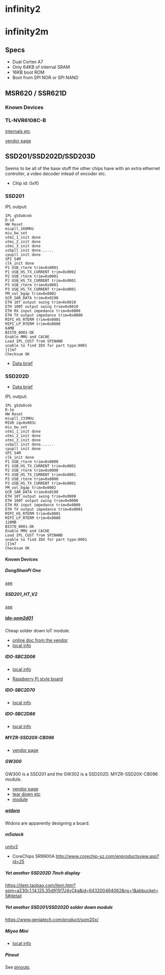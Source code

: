 # infinity2

# infinity2m

## Specs

- Dual Cortex A7
- Only 64KB of internal SRAM
- 16KB boot ROM
- Boot from SPI NOR or SPI NAND

## MSR620 / SSR621D

### Known Devices

### TL-NVR6108C-B

[internals etc](tlnvr6108cb/)

[vendor page](https://www.tp-link.com.cn/product_1497.html#tag)

## SSD201/SSD202D/SSD203D

Seems to be all of the base stuff the other chips have with an extra ethernet
controller, a video decoder intead of encoder etc.

- Chip id: 0xf0

### SSD201

IPL output:

```
IPL g5da0ceb
D-1d
HW Reset
miupll_166MHz
miu_bw_set
utmi_1_init done
utmi_2_init done
utmi_3_init done
usbpll init done......
cpupll init done
SPI 54M
clk_init done 
P1 USB_rterm trim=0x0001
P1 USB_HS_TX_CURRENT trim=0x0002
P2 USB_rterm trim=0x0001
P2 USB_HS_TX_CURRENT trim=0x0001
P3 USB_rterm trim=0x0001
P3 USB_HS_TX_CURRENT trim=0x0001
PM_vol_bgap trim=0x0002
GCR_SAR_DATA trim=0x0190
ETH 10T output swing trim=0x0010
ETH 100T output swing trim=0x0010
ETH RX input impedance trim=0x0000
ETH TX output impedance trim=0x0000
MIPI_HS_RTERM trim=0x0001
MIPI_LP_RTERM trim=0x0000
64MB
BIST0_0001-OK
Enable MMU and CACHE
Load IPL_CUST from SPINAND
unable to find IDX for part type:0001
[I]m7
Checksum OK
```

- [Data brief](SSD201_pb_S_v01.pdf)

### SSD202D

- [Data brief](SSD202D_pb_S_v01.pdf)

IPL output:

```
IPL g5da0ceb
D-1e
HW Reset
miupll_233MHz
MIU0 zq=0x003c
miu_bw_set
utmi_1_init done
utmi_2_init done
utmi_3_init done
usbpll init done......
cpupll init done
SPI 54M
clk_init done 
P1 USB_rterm trim=0x0000
P1 USB_HS_TX_CURRENT trim=0x0001
P2 USB_rterm trim=0x0000
P2 USB_HS_TX_CURRENT trim=0x0001
P3 USB_rterm trim=0x0000
P3 USB_HS_TX_CURRENT trim=0x0001
PM_vol_bgap trim=0x0002
GCR_SAR_DATA trim=0x0190
ETH 10T output swing trim=0x0000
ETH 100T output swing trim=0x0000
ETH RX input impedance trim=0x0000
ETH TX output impedance trim=0x0001
MIPI_HS_RTERM trim=0x0001
MIPI_LP_RTERM trim=0x0000
128MB
BIST0_0001-OK
Enable MMU and CACHE
Load IPL_CUST from SPINAND
unable to find IDX for part type:0001
[I]m7
Checksum OK
```

#### Known Devices

##### DongShanPi One

[see](dongshanpione/)

##### SSD201_HT_V2

[see](ssd201_ht_v2/)

##### [ido-som2d01](http://www.wireless-tag.cn/portfolio/ido-som2d01-2/)

Cheap solder down IoT module.

- [online doc from the vendor](http://doc.industio.com/docs/ssd20x-system/page_0)
- [local info](ido-som2d01/)

##### IDO-SBC2D06

- [local info](ido-sbc2d06/)

- [Raspberry Pi style board](https://item.taobao.com/item.htm?spm=a1z10.5-c.w4002-22922295238.13.376753d5S4NXzN&id=642882871788)

##### IDO-SBC2D70

- [local info](ido-sbc2d70/)

##### IDO-SBC2D86

- [local info](ido-sbc2d86/)

##### MYZR-SSD20X-CB096

- [vendor page](http://www.myzr.com.cn/public/index/index/product/id/141.html)

##### GW300

GW300 is a SSD201 and the GW302 is a SSD202D. MYZR-SSD20X-CB096 module.

- [vendor page](http://www.myzr.com.cn/public/index/index/product/id/115.html)
- [tear down etc](gw300)
- [module](http://www.myzr.com.cn/public/indexen/index/product/id/141.html)

##### [widora](https://github.com/widora/SSD202)

Widora are apparently designing a board.

##### m5stack

[unitv2](unitv2)
 - CoreChips SR9900A http://www.corechip-sz.com/enproductsview.asp?id=25

##### Yet another SSD202D 7inch display

https://item.taobao.com/item.htm?spm=a230r.1.14.125.35d915f7J4vCkg&id=643200464062&ns=1&abbucket=5#detail

##### Yet another SSD201/SSD202D solder down module

https://www.geniatech.com/product/som20x/

##### Miyoo Mini

- [local info](miyoomini/)

##### Pinout

See [pinouts](pinouts.md).
